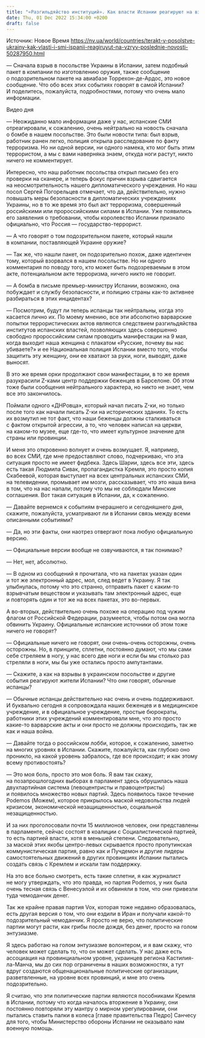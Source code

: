 ```yaml
---
title: "«Разгильдяйство институций». Как власти Испании реагируют на взрыв в посольстве Украины и конверты со взрывчаткой — интервью"
date: Thu, 01 Dec 2022 15:34:00 +0200
draft: false
---
```

Источник: Новое Время https://nv.ua/world/countries/terakt-v-posolstve-ukrainy-kak-vlasti-i-smi-ispanii-reagiruyut-na-vzryv-poslednie-novosti-50287950.html


— Сначала взрыв в посольстве Украины в Испании, затем подобный пакет в компании по изготовлению оружия, также сообщение о подозрительном пакете на авиабазе Торрехон-де-Ардос, это новое сообщение. Что обо всех этих событиях говорят в самой Испании? И поделитесь, пожалуйста, подробностями, потому что очень мало информации.

 Видео дня   

— Неожиданно мало информации даже у нас, испанские СМИ отреагировали, к сожалению, очень нейтрально на новость сначала о бомбе в нашем посольстве. Это были новости типа: был взрыв, работник ранен легко, полиция открыла расследование по факту терроризма. Но ни одной версии, ни одного намека, кто мог быть этим террористом, а мы с вами наверняка знаем, откуда ноги растут, никто ничего не комментирует.

Интересно, что наш работник посольства открыл письмо без его проверки на сканере, и теперь фокус причин взрыва сдвигается на неосмотрительность нашего дипломатического учреждения. Но наш посол Сергей Погорельцев отмечает, что да, действительно, нужно повышать меры безопасности в дипломатических учреждениях Украины, но в то же время это был акт терроризма, совершенный российскими или пророссийскими силами в Испании. Уже появились его заявления о требовании, чтобы королевство Испании признало официально, что Россия — государство-террорист.

— А что говорят о том подозрительном пакете, который нашли в компании, поставляющей Украине оружие?

— Так же, что нашли пакет, он подозрительно похож, даже идентичен тому, который взорвался в нашем посольстве. Но ни одного комментария по поводу того, кто может быть подозреваемым в этом акте, потенциальном акте терроризма, ничего никто не говорит.

— А бомба в письме премьер-министру Испании, возможно, она побуждает и службу безопасности, и полицию страны как-то активнее разбираться в этих инцидентах?

— Посмотрим, будут ли теперь испанцы так нейтральны, когда это касается лично их. По моему мнению, все эти абсолютно варварские попытки террористических актов являются следствием разгильдяйства институтов испанских властей, позволяющих здесь совершенно свободно пророссийским силам проводить манифестации на 9 мая, когда выходит наша женщина с плакатом «Русские, почему вы нас убиваете?» и ее Национальная полиция Испании вместо того, чтобы защитить эту женщину, они ее хватают за руки, ноги, выводят, даже выносят.

В это же время орки продолжают свои манифестации, в то же время разукрасили Z-ками центр поддержки беженцев в Барселоне. Об этом тоже были сообщения нейтрального характера, но никто не знает, чем все это закончилось.

Поймали одного «ДНРовца», который начал писать Z-ки, но только после того как начали писать Z-ки на исторических зданиях. То есть их возмутил не тот факт, что наши беженцы должны сталкиваться с фактом открытой агрессии, а то, что человек написал на церкви, на каком-то музее, еще где-то, что имеет культурное значение для страны или провинции.

И меня это откровенно волнует и очень возмущает. Я, например, во всех СМИ, где мне предоставляют слово, подчеркиваю, что эта ситуация просто не имеет фидбека. Здесь Шарии, здесь все эти, здесь есть такая Людмила Сивак, пропагандистка Кремля, это просто копия Скабеевой, которая выступает на всех центральных испанских СМИ, на телевидении, промывает им мозги, рассказывает, что это наша вина в том, что на нас напали, потому что мы не соблюдали Минские соглашения. Вот такая ситуация в Испании, да, к сожалению.

— Давайте вернемся к событиям вчерашнего и сегодняшнего дня, скажите, пожалуйста, усматривают ли в Испании связь между всеми описанными событиями?

— Да, но эти факты, они наотрез отвергают пока любую официальную версию.

— Официальные версии вообще не озвучиваются, я так понимаю?

— Нет, нет, абсолютно.

— В одном из сообщений я прочитала, что на пакетах указан один и тот же электронный адрес, мол, след ведет в Украину. Я так улыбнулась, потому что это странно, отправить пакет с каким-то взрывчатым веществом и указывать там электронный адрес, еще и повторять один и тот же на всех пакетах, это во-первых.

А во-вторых, действительно очень похоже на операцию под чужим флагом от Российской Федерации, разумеется, чтобы потом она могла обвинить Украину. Официальные испанские источники об этом тоже ничего не говорят?

— Официальные ничего не говорят, они очень-очень осторожны, очень осторожны. Но, в принципе, сплетни, постоянно думают, что мы сами себе стреляем в ногу, у нас всего две ноги и если бы мы столько раз стреляли в ноги, мы бы уже остались просто ампутантами.

— Скажите, а как на взрывы в украинском посольстве и другие события реагируют жители Испании? Что они говорят, обычные испанцы?

— Обычные испанцы действительно нас очень и очень поддерживают. И буквально сегодня я сопровождала наших беженцев и в медицинское учреждение, и в официальное учреждение, простые бюрократы, работники этих учреждений комментировали мне, что это просто какие-то варварские акты и они просто не должны происходить, так же как и наша война.

— Давайте тогда о российском лобби, которое, к сожалению, заметно на многих уровнях в Испании. Скажите, пожалуйста, как глубоко оно проникло, на какой уровень забралось, где все происходит; и как этому всему противостоять?

— Это моя боль, просто это моя боль. Я вам так скажу, на позапрошлогодних выборах в парламент здесь обрушилась наша двухпартийная система (левоцентристы и правоцентристы) и появилось множество новых партий. Здесь появилось такое течение Podemos (Можем), которое прикрылось маской недовольства людей кризисом, экономической незащищенностью, социальной незащищенностью.

И за них проголосовали почти 15 миллионов человек, они представлены в парламенте, сейчас состоят в коалиции с Социалистической партией, то есть партией власти, хотя в меньшей степени. Следовательно, за маской этих якобы центро-левых скрывается просто пропутинская коммунистическая партия, равно как и Пучдемон и другие лидеры самостоятельных движений в других провинциях Испании пытались создать связь с Кремлем и искали там поддержку.

На это все больно смотреть, есть такие сплетни, я как журналист не могу утверждать, что это правда, но партия Podemos, у них была очень тесная связь с Венесуэлой и их обвиняли в том, что они привезли туда чемоданчик денег.

Так же крайне правая партия Vox, которая тоже недавно образовалась, есть другая версия о том, что они ездили в Иран и получали какой-то подозрительный чемоданчик. Я просто не верю, что политические партии могут расти, как грибы после дождя, без денег, просто на голом энтузиазме.

Я здесь работаю на голом энтузиазме волонтером, и я вам скажу, что человек может сделать то, что он может сделать. У нас даже есть ассоциация на провинциальном уровне, украинцев региона Кастилия-ла-Манча, мы до сих пор ограничены в наших возможностях, а тут вдруг создаются общенациональные политические организации, разветвленные, на уровне всех провинций, и мне это очень подозрительно.

Я считаю, что эти политические партии являются пособниками Кремля в Испании, потому что когда началось вторжение в Украину, они постоянно повторяли эту мантру о мирном урегулировании, они пытались ставить палки в колеса [главе правительства Педро] Санчесу для того, чтобы Министерство обороны Испании не оказывало нам военную помощь.
